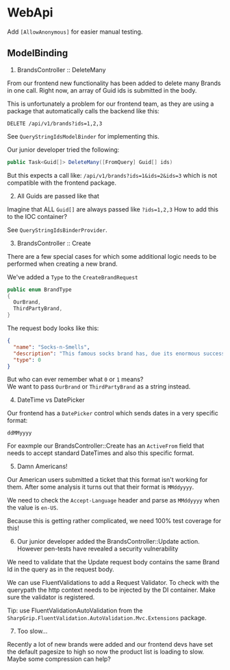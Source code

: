 WebApi
======

Add `[AllowAnonymous]` for easier manual testing.


## ModelBinding

1. BrandsController :: DeleteMany

From our frontend new functionality has been added to delete many Brands in one call.
Right now, an array of Guid ids is submitted in the body.  

This is unfortunately a problem for our frontend team, as they are using a package
that automatically calls the backend like this:

```
DELETE /api/v1/brands?ids=1,2,3
```

See `QueryStringIdsModelBinder` for implementing this.

Our junior developer tried the following:

```c#
public Task<Guid[]> DeleteMany([FromQuery] Guid[] ids)
```

But this expects a call like: `/api/v1/brands?ids=1&ids=2&ids=3`
which is not compatible with the frontend package.


2. All Guids are passed like that

Imagine that ALL `Guid[]` are always passed like `?ids=1,2,3`
How to add this to the IOC container?

See `QueryStringIdsBinderProvider`.



3. BrandsController :: Create

There are a few special cases for which some additional logic
needs to be performed when creating a new brand.

We've added a `Type` to the `CreateBrandRequest`

```c#
public enum BrandType
{
  OurBrand,
  ThirdPartyBrand,
}
```

The request body looks like this:

```json
{
  "name": "Socks-n-Smells",
  "description": "This famous socks brand has, due its enormous success, been split off itenium",
  "type": 0
}
```

But who can ever remember what `0` or `1` means?  
We want to pass `OurBrand` or `ThirdPartyBrand` as a string instead.



4. DateTime vs DatePicker

Our frontend has a `DatePicker` control which sends dates in a very specific format:

```
ddMMyyyy
```

For eaxmple our BrandsController::Create has an `ActiveFrom` field that needs to accept standard
DateTimes and also this specific format.


5. Damn Americans!

Our American users submitted a ticket that this format isn't working for them.
After some analysis it turns out that their format is `MMddyyyy`.

We need to check the `Accept-Language` header and parse as `MMddyyyy` when the
value is `en-US`.

Because this is getting rather complicated, we need 100% test coverage for this!

6. Our junior developer added the BrandsController::Update action. However pen-tests have revealed a security vulnerability

We need to validate that the Update request body contains the same Brand Id in the query as in the request body.

We can use FluentValidations to add a Request Validator. To check with the querypath the http context needs to be injected by the DI container. Make sure the validator is registered.

Tip: use FluentValidationAutoValidation from the `SharpGrip.FluentValidation.AutoValidation.Mvc.Extensions` package.

7. Too slow...

Recently a lot of new brands were added and our frontend devs have set the default pagesize to high so now the product list is loading to slow. Maybe some compression can help?